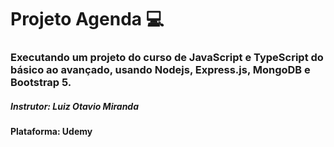# Projeto Agenda :computer:

### Executando um projeto do curso de JavaScript e TypeScript do básico ao avançado, usando Nodejs, Express.js, MongoDB e Bootstrap 5.

##### Instrutor: Luiz Otavio Miranda

#### Plataforma: Udemy




